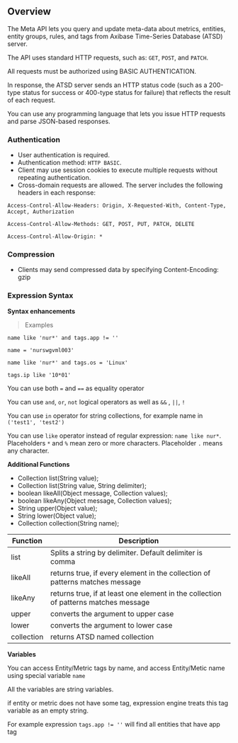## Overview

The Meta API lets you query and update meta-data about metrics, entities, entity groups, rules, and tags from Axibase Time-Series Database (ATSD) server. 

The API uses standard HTTP requests, such as: `GET`, `POST`, and `PATCH`. 

All requests must be authorized using BASIC AUTHENTICATION. 

In response, the ATSD server sends an HTTP status code (such as a 200-type status for success or 400-type status for failure) that reflects the result of each request. 

You can use any programming language that lets you issue HTTP requests and parse JSON-based responses.


### Authentication

* User authentication is required.
* Authentication method: `HTTP BASIC`.
* Client may use session cookies to execute multiple requests without repeating authentication.
* Cross-domain requests are allowed. The server includes the following headers in each response:

`Access-Control-Allow-Headers: Origin, X-Requested-With, Content-Type, Accept, Authorization`

`Access-Control-Allow-Methods: GET, POST, PUT, PATCH, DELETE`
    
`Access-Control-Allow-Origin: *`

### Compression

* Clients may send compressed data by specifying Content-Encoding: gzip

### Expression Syntax

**Syntax enhancements**

> Examples

```
name like 'nur*' and tags.app != ''
```

```
name = 'nurswgvml003'
```

```
name like 'nur*' and tags.os = 'Linux'
```

```
tags.ip like '10*01'
```

You can use both `=` and `==` as equality operator

You can use `and`, `or`, `not` logical operators as well as `&&` , `||`, `!`

You can use `in` operator for string collections, for example name in `('test1', 'test2')`

You can use `like` operator instead of regular expression: `name like nur*`. Placeholders `*` and `%` mean zero or more characters. Placeholder `.` means any character.

**Additional Functions**

* Collection list(String value);
* Collection list(String value, String delimiter);
* boolean likeAll(Object message, Collection values);
* boolean likeAny(Object message, Collection values);
* String upper(Object value);
* String lower(Object value);
* Collection collection(String name);

| Function   | Description                                                                         |
|------------|-------------------------------------------------------------------------------------|
| list       | Splits a string by delimiter. Default delimiter is comma                            |
| likeAll    | returns true, if every element in the collection of patterns matches message        |
| likeAny    | returns true, if at least one element in the collection of patterns matches message |
| upper      | converts the argument to upper case                                                 |
| lower      | converts the argument to lower case                                                 |
| collection | returns ATSD named collection                                                       |

**Variables**

You can access Entity/Metric tags by name, and access Entity/Metic name using special variable `name`

All the variables are string variables.

if entity or metric does not have some tag, expression engine treats this tag variable as an empty string.

For example expression `tags.app != ''` will find all entities that have app tag
